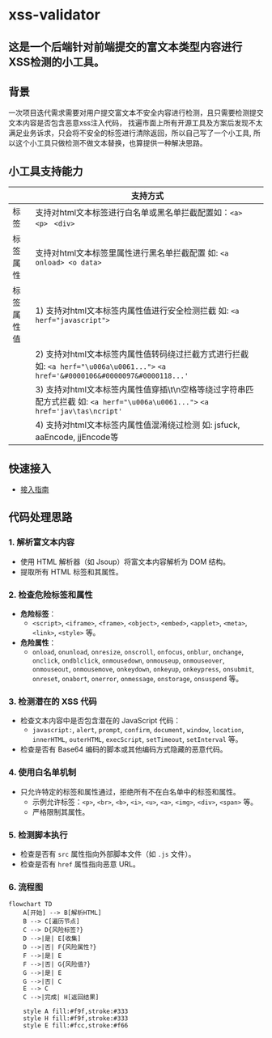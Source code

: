 # xss-validator

这是一个后端针对前端提交的富文本类型内容进行XSS检测的小工具。
---
## 背景
一次项目迭代需求需要对用户提交富文本不安全内容进行检测，且只需要检测提交文本内容是否包含恶意xss注入代码，
找遍市面上所有开源工具及方案后发现不太满足业务诉求，只会将不安全的标签进行清除返回，所以自己写了一个小工具,
所以这个小工具只做检测不做文本替换，也算提供一种解决思路。

## 小工具支持能力
|      | 支持方式 |
| ----------- | ----------- |
| 标签      | 支持对html文本标签进行白名单或黑名单拦截配置如：```<a> ``` ```<p> ``` ```<div>```       |
| 标签属性   | 支持对html文本标签里属性进行黑名单拦截配置 如: ``<a onload> <o data>``        |
| 标签属性值   |1) 支持对html文本标签内属性值进行安全检测拦截  如: ```<a herf="javascript">```   |
|     |2) 支持对html文本标签内属性值转码绕过拦截方式进行拦截  如: ```<a herf="\u006a\u0061...">``` ```<a href='&#0000106&#0000097&#0000118...'```   |
|     |3) 支持对html文本标签内属性值穿插\t\n空格等绕过字符串匹配方式拦截  如: ```<a herf="\u006a\u0061...">``` ```<a href='jav\tas\ncript'```   |
|     |4) 支持对html文本标签内属性值混淆绕过检测 如: jsfuck, aaEncode, jjEncode等 |



## 快速接入
- [接入指南](docs/Introduce.md)  


## 代码处理思路

### 1. 解析富文本内容
- 使用 HTML 解析器（如 Jsoup）将富文本内容解析为 DOM 结构。
- 提取所有 HTML 标签和其属性。

### 2. 检查危险标签和属性
- **危险标签**：
    - `<script>`, `<iframe>`, `<frame>`, `<object>`, `<embed>`, `<applet>`, `<meta>`, `<link>`, `<style>` 等。
- **危险属性**：
    - `onload`, `onunload`, `onresize`, `onscroll`, `onfocus`, `onblur`, `onchange`, `onclick`, `ondblclick`,
      `onmousedown`, `onmouseup`, `onmouseover`, `onmouseout`, `onmousemove`, `onkeydown`, `onkeyup`,
      `onkeypress`, `onsubmit`, `onreset`, `onabort`, `onerror`, `onmessage`, `onstorage`, `onsuspend` 等。

### 3. 检测潜在的 XSS 代码
- 检查文本内容中是否包含潜在的 JavaScript 代码：
    - `javascript:`, `alert`, `prompt`, `confirm`, `document`, `window`, `location`, `innerHTML`, `outerHTML`,
      `execScript`, `setTimeout`, `setInterval` 等。
- 检查是否有 Base64 编码的脚本或其他编码方式隐藏的恶意代码。

### 4. 使用白名单机制
- 只允许特定的标签和属性通过，拒绝所有不在白名单中的标签和属性。
    - 示例允许标签：`<p>`, `<br>`, `<b>`, `<i>`, `<u>`, `<a>`, `<img>`, `<div>`, `<span>` 等。
    - 严格限制其属性。

### 5. 检测脚本执行
- 检查是否有 `src` 属性指向外部脚本文件（如 `.js` 文件）。
- 检查是否有 `href` 属性指向恶意 URL。


### 6. 流程图
```mermaid
flowchart TD
    A[开始] --> B[解析HTML]
    B --> C[遍历节点]
    C --> D{风险标签?}
    D -->|是| E[收集]
    D -->|否| F{风险属性?}
    F -->|是| E
    F -->|否| G{风险值?}
    G -->|是| E
    G -->|否| C
    E --> C
    C -->|完成| H[返回结果]
    
    style A fill:#f9f,stroke:#333
    style H fill:#f9f,stroke:#333
    style E fill:#fcc,stroke:#f66
```
